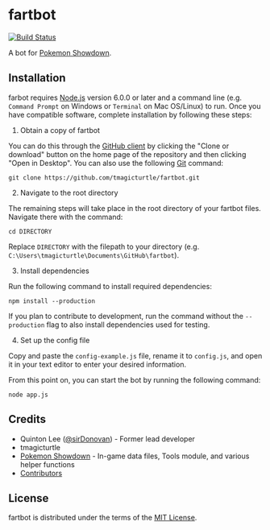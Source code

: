 # fartbot
[![Build Status](https://travis-ci.org/sirDonovan/Cassius.svg)](https://travis-ci.org/sirDonovan/Cassius)

A bot for [Pokemon Showdown][1].

  [1]: https://github.com/Zarel/Pokemon-Showdown

## Installation
farbot requires [Node.js][3] version 6.0.0 or later and a command line (e.g. `Command Prompt` on Windows or `Terminal` on Mac OS/Linux) to run. Once you have compatible software, complete installation by following these steps:

1. Obtain a copy of fartbot

  You can do this through the [GitHub client][4] by clicking the "Clone or download" button on the home page of the repository and then clicking "Open in Desktop". You can also use the following [Git][5] command:
  
  `git clone https://github.com/tmagicturtle/fartbot.git`

  [2]: https://nodejs.org/
  [3]: https://desktop.github.com/
  [4]: https://git-scm.com/

2. Navigate to the root directory

  The remaining steps will take place in the root directory of your fartbot files. Navigate there with the command:

  `cd DIRECTORY`
  
  Replace `DIRECTORY` with the filepath to your directory (e.g. `C:\Users\tmagicturtle\Documents\GitHub\fartbot`).

3. Install dependencies

  Run the following command to install required dependencies:

  `npm install --production`

  If you plan to contribute to development, run the command without the `--production` flag to also install dependencies used for testing.

4. Set up the config file

  Copy and paste the `config-example.js` file, rename it to `config.js`, and open it in your text editor to enter your desired information.

From this point on, you can start the bot by running the following command:

  `node app.js`

## Credits

  * Quinton Lee ([@sirDonovan][5]) - Former lead developer
  * tmagicturtle
  * [Pokemon Showdown][1] - In-game data files, Tools module, and various helper functions
  * [Contributors][6]

  [5]: https://github.com/sirDonovan
  [6]: https://github.com/sirDonovan/Cassius/graphs/contributors
  [7]: https://github.com/tmagicturtle/fartbot/graphs/contributors

## License

  fartbot is distributed under the terms of the [MIT License][8].

  [8]: https://github.com/tmagicturtle/fartbot/blob/master/LICENSE
